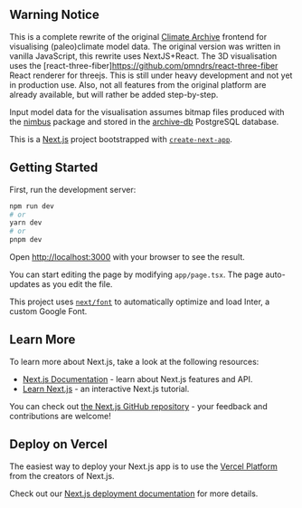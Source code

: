 ## Warning Notice
This is a complete rewrite of the original [Climate Archive](https://climatearchive.org/) frontend for visualising (paleo)climate model data. The original version was written in vanilla JavaScript, this rewrite uses NextJS+React. The 3D visualisation uses the [react-three-fiber]https://github.com/pmndrs/react-three-fiber React renderer for threejs. This is still under heavy development and not yet in production use. Also, not all features from the original platform are already available, but will rather be added step-by-step. 

Input model data for the visualisation assumes bitmap files produced with the [nimbus](https://github.com/sebsteinig/nimbus) package and stored in the [archive-db](https://github.com/WillemNicolas/archive-db) PostgreSQL database. 

This is a [Next.js](https://nextjs.org/) project bootstrapped with [`create-next-app`](https://github.com/vercel/next.js/tree/canary/packages/create-next-app).

## Getting Started

First, run the development server:

```bash
npm run dev
# or
yarn dev
# or
pnpm dev
```

Open [http://localhost:3000](http://localhost:3000) with your browser to see the result.

You can start editing the page by modifying `app/page.tsx`. The page auto-updates as you edit the file.

This project uses [`next/font`](https://nextjs.org/docs/basic-features/font-optimization) to automatically optimize and load Inter, a custom Google Font.

## Learn More

To learn more about Next.js, take a look at the following resources:

- [Next.js Documentation](https://nextjs.org/docs) - learn about Next.js features and API.
- [Learn Next.js](https://nextjs.org/learn) - an interactive Next.js tutorial.

You can check out [the Next.js GitHub repository](https://github.com/vercel/next.js/) - your feedback and contributions are welcome!

## Deploy on Vercel

The easiest way to deploy your Next.js app is to use the [Vercel Platform](https://vercel.com/new?utm_medium=default-template&filter=next.js&utm_source=create-next-app&utm_campaign=create-next-app-readme) from the creators of Next.js.

Check out our [Next.js deployment documentation](https://nextjs.org/docs/deployment) for more details.
